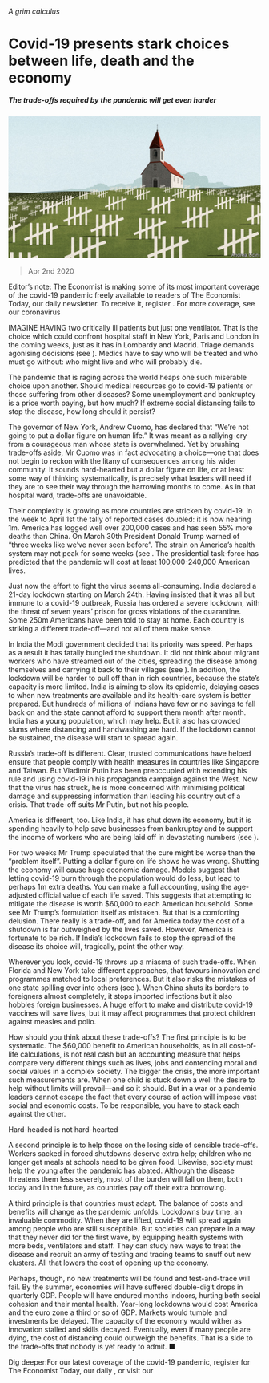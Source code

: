 ###### A grim calculus

# Covid-19 presents stark choices between life, death and the economy 

##### The trade-offs required by the pandemic will get even harder 

![image](images/20200404_LDD001.jpg) 

> Apr 2nd 2020 

Editor’s note: The Economist is making some of its most important coverage of the covid-19 pandemic freely available to readers of The Economist Today, our daily newsletter. To receive it, register . For more coverage, see our coronavirus 

IMAGINE HAVING two critically ill patients but just one ventilator. That is the choice which could confront hospital staff in New York, Paris and London in the coming weeks, just as it has in Lombardy and Madrid. Triage demands agonising decisions (see ). Medics have to say who will be treated and who must go without: who might live and who will probably die.

The pandemic that is raging across the world heaps one such miserable choice upon another. Should medical resources go to covid-19 patients or those suffering from other diseases? Some unemployment and bankruptcy is a price worth paying, but how much? If extreme social distancing fails to stop the disease, how long should it persist?


The governor of New York, Andrew Cuomo, has declared that “We’re not going to put a dollar figure on human life.” It was meant as a rallying-cry from a courageous man whose state is overwhelmed. Yet by brushing trade-offs aside, Mr Cuomo was in fact advocating a choice—one that does not begin to reckon with the litany of consequences among his wider community. It sounds hard-hearted but a dollar figure on life, or at least some way of thinking systematically, is precisely what leaders will need if they are to see their way through the harrowing months to come. As in that hospital ward, trade-offs are unavoidable.

Their complexity is growing as more countries are stricken by covid-19. In the week to April 1st the tally of reported cases doubled: it is now nearing 1m. America has logged well over 200,000 cases and has seen 55% more deaths than China. On March 30th President Donald Trump warned of “three weeks like we’ve never seen before”. The strain on America’s health system may not peak for some weeks (see . The presidential task-force has predicted that the pandemic will cost at least 100,000-240,000 American lives.

Just now the effort to fight the virus seems all-consuming. India declared a 21-day lockdown starting on March 24th. Having insisted that it was all but immune to a covid-19 outbreak, Russia has ordered a severe lockdown, with the threat of seven years’ prison for gross violations of the quarantine. Some 250m Americans have been told to stay at home. Each country is striking a different trade-off—and not all of them make sense.

In India the Modi government decided that its priority was speed. Perhaps as a result it has fatally bungled the shutdown. It did not think about migrant workers who have streamed out of the cities, spreading the disease among themselves and carrying it back to their villages (see ). In addition, the lockdown will be harder to pull off than in rich countries, because the state’s capacity is more limited. India is aiming to slow its epidemic, delaying cases to when new treatments are available and its health-care system is better prepared. But hundreds of millions of Indians have few or no savings to fall back on and the state cannot afford to support them month after month. India has a young population, which may help. But it also has crowded slums where distancing and handwashing are hard. If the lockdown cannot be sustained, the disease will start to spread again.

Russia’s trade-off is different. Clear, trusted communications have helped ensure that people comply with health measures in countries like Singapore and Taiwan. But Vladimir Putin has been preoccupied with extending his rule and using covid-19 in his propaganda campaign against the West. Now that the virus has struck, he is more concerned with minimising political damage and suppressing information than leading his country out of a crisis. That trade-off suits Mr Putin, but not his people.

America is different, too. Like India, it has shut down its economy, but it is spending heavily to help save businesses from bankruptcy and to support the income of workers who are being laid off in devastating numbers (see ).

For two weeks Mr Trump speculated that the cure might be worse than the “problem itself”. Putting a dollar figure on life shows he was wrong. Shutting the economy will cause huge economic damage. Models suggest that letting covid-19 burn through the population would do less, but lead to perhaps 1m extra deaths. You can make a full accounting, using the age-adjusted official value of each life saved. This suggests that attempting to mitigate the disease is worth $60,000 to each American household. Some see Mr Trump’s formulation itself as mistaken. But that is a comforting delusion. There really is a trade-off, and for America today the cost of a shutdown is far outweighed by the lives saved. However, America is fortunate to be rich. If India’s lockdown fails to stop the spread of the disease its choice will, tragically, point the other way.

Wherever you look, covid-19 throws up a miasma of such trade-offs. When Florida and New York take different approaches, that favours innovation and programmes matched to local preferences. But it also risks the mistakes of one state spilling over into others (see ). When China shuts its borders to foreigners almost completely, it stops imported infections but it also hobbles foreign businesses. A huge effort to make and distribute covid-19 vaccines will save lives, but it may affect programmes that protect children against measles and polio.

How should you think about these trade-offs? The first principle is to be systematic. The $60,000 benefit to American households, as in all cost-of-life calculations, is not real cash but an accounting measure that helps compare very different things such as lives, jobs and contending moral and social values in a complex society. The bigger the crisis, the more important such measurements are. When one child is stuck down a well the desire to help without limits will prevail—and so it should. But in a war or a pandemic leaders cannot escape the fact that every course of action will impose vast social and economic costs. To be responsible, you have to stack each against the other.

Hard-headed is not hard-hearted

A second principle is to help those on the losing side of sensible trade-offs. Workers sacked in forced shutdowns deserve extra help; children who no longer get meals at schools need to be given food. Likewise, society must help the young after the pandemic has abated. Although the disease threatens them less severely, most of the burden will fall on them, both today and in the future, as countries pay off their extra borrowing.

A third principle is that countries must adapt. The balance of costs and benefits will change as the pandemic unfolds. Lockdowns buy time, an invaluable commodity. When they are lifted, covid-19 will spread again among people who are still susceptible. But societies can prepare in a way that they never did for the first wave, by equipping health systems with more beds, ventilators and staff. They can study new ways to treat the disease and recruit an army of testing and tracing teams to snuff out new clusters. All that lowers the cost of opening up the economy.

Perhaps, though, no new treatments will be found and test-and-trace will fail. By the summer, economies will have suffered double-digit drops in quarterly GDP. People will have endured months indoors, hurting both social cohesion and their mental health. Year-long lockdowns would cost America and the euro zone a third or so of GDP. Markets would tumble and investments be delayed. The capacity of the economy would wither as innovation stalled and skills decayed. Eventually, even if many people are dying, the cost of distancing could outweigh the benefits. That is a side to the trade-offs that nobody is yet ready to admit. ■

Dig deeper:For our latest coverage of the covid-19 pandemic, register for The Economist Today, our daily , or visit our 

